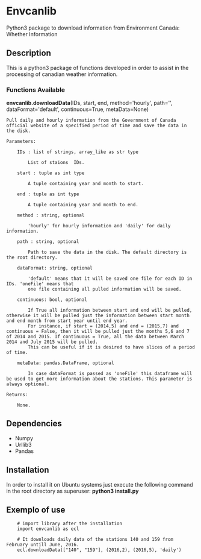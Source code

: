 # Envcanlib
Python3 package to download information from Environment Canada: Whether Information

## Description
This is a python3 package of functions developed in order to assist in the processing of canadian weather information.

### Functions Available

**envcanlib.downloadData**(IDs, start, end, method='hourly', path='', dataFormat='default', continuous=True,
metaData=None)

    Pull daily and hourly information from the Government of Canada official website of a specified period of time and save the data in the disk.

    Parameters:

        IDs : list of strings, array_like as str type

            List of staions  IDs.

        start : tuple as int type
            
            A tuple containing year and month to start.
        
        end : tuple as int type
            
            A tuple containing year and month to end.

        method : string, optional
            
            'hourly' for hourly information and 'daily' for daily information.

        path : string, optional
            
            Path to save the data in the disk. The default directory is the root directory.

        dataFormat: string, optional

            'default' means that it will be saved one file for each ID in IDs. 'oneFile' means that
            one file containing all pulled information will be saved.

        continuous: bool, optional

            If True all information between start and end will be pulled, otherwise it will be pulled just the information between start month and end month from start year until end year. 
            For instance, if start = (2014,5) and end = (2015,7) and continuous = False, then it will be pulled just the months 5,6 and 7 of 2014 and 2015. If continuous = True, all the data between March 2014 and July 2015 will be pulled. 
            This can be useful if it is desired to have slices of a period of time.

        metaData: pandas.DataFrame, optional

            In case dataFormat is passed as 'oneFile' this dataframe will be used to get more information about the stations. This parameter is always optional.

    Returns:

        None.

## Dependencies

- Numpy
- Urllib3
- Pandas

## Installation

In order to install it on Ubuntu systems just execute the following command in the root directory as superuser:
    **python3 install.py**

## Exemplo of use

        # import library after the installation
        import envcanlib as ecl

        # It downloads daily data of the stations 140 and 159 from February untill June, 2016.
        ecl.downloadData(["140", "159"], (2016,2), (2016,5), 'daily')
